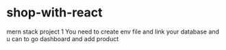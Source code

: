 # shop-with-react
mern stack project
1 You need to create env file and link your database and u can to go dashboard and add product 
